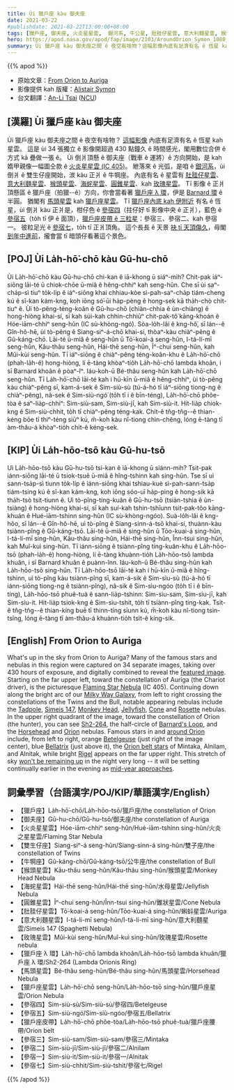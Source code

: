```yaml
---
title: Ùi 獵戶座 kàu 御夫座
date: 2021-03-22
#publishdate: 2021-03-22T13:00:00+08:00
tags: [獵戶座, 御夫座, 火炎星星雲,  銀河系, 牛公星, 肚胿仔星雲, 意大利麵星雲, 猴頭星雲, 海䖳星雲, 圓錐星雲, 玫瑰星雲, 獵戶座 λ 環, Barnard 環, 馬頭星雲, 獵戶座星雲, 參宿一, 參宿二, 參宿三, 參宿四, 參宿五, 參宿七]
hero: https://apod.nasa.gov/apod/fap/image/2103/AroundOrion_Symon_1080_annotated.jpg
summary: Ùi 獵戶座 kàu 御夫座之間 ê 夜空有啥物？這幅影像內底有足濟有名 ê 恆星 kah 星雲。這是 ùi 34 張獨立 ê 影像，開超過 430 點鐘久 ê 時間感光，閣用數位合併 ê 方式 kā 疊做一張 ê。
---
```


{{% apod %}}

- 原始文章：[From Orion to Auriga](https://apod.nasa.gov/apod/ap210320.html)
- 影像提供 kah 版權：[Alistair Symon](https://www.facebook.com/ColorsOfCosmos)
- 台文翻譯：[An-Li Tsai](mailto:thianbu.taigi@gmail.com) ([NCU](https://www.astro.ncu.edu.tw))

## [漢羅] Ùi 獵戶座 kàu 御夫座
Ùi 獵戶座 kàu 御夫座之間 ê 夜空有啥物？
[這幅影像][featured image] 內底有足濟有名 ê 恆星 kah 星雲。
這是 ùi 34 張獨立 ê 影像開超過 430 點鐘久 ê 時間感光，閣用數位合併 ê 方式 kā 疊做一張 ê。
Ùi 倒爿頂懸 ê 御夫座（戰車 ê 運將）ê 方向開始，是 kah 媠甲親像一幅圖仝款 ê [火炎星星雲 (IC 405)][Flaming Star Nebula]。
紲落來 ê 光弧，是咱 ê [銀河系][Milky Way Galaxy]，ùi 倒爿 ê 雙生仔座開始，湠 kàu 正爿 ê 牛犅座。
內底有名 ê 星雲有 [肚胿仔星雲][Tadpole]、[意大利麵星雲][Simeis 147]、[猴頭星雲][Monkey Head]、[海䖳星雲][Jellyfish]、[圓錐星雲][Cone]、kah [玫瑰星雲][Rosette]。
Tī 影像 ê 正爿頂懸區 ê 獵戶座（拍獵--ê）方向，你會當看著 [獵戶座 λ 環][Sh2-264]，伊是 [Barnard 環][Barnard's Loop] ê 半圓。
猶閣有 [馬頭星雲][Horsehead] kah [獵戶座星雲][Orion]。
Tī [獵戶座內底 kah 伊附近][around Orion] 有名 ê 恆星，ùi 倒爿 kàu 正爿是，柑仔色 ê [參宿四][Betelgeuse]（拄仔好 tī 影像中央 ê 正爿），藍色 ê [參宿五][Bellatrix]（to̍h tī 伊 ê 面頂），[獵戶座皮帶 ê 三粒星][Orion belt stars]：參宿三、參宿二、kah 參宿一。
彼粒足光 ê [參宿七][Rigel]，to̍h tī 正爿頂角。
這个長長 ê 天景 [袂 tī 天頂傷久][won't be remaining up]，毋閣 [到年中進前][mid-year approaches]，攏會當 tī 暗頭仔看著這个景色。

## [POJ] Ùi La̍h-hō͘-chō kàu Gū-hu-chō

Ùi La̍h-hō͘-chō kàu Gū-hu-chō chi-kan ê iā-khong ū siáⁿ-mih?
Chit-pak iáⁿ-siōng lāi-té ū chiok-chōe ū-miâ ê hêng-chhiⁿ kah seng-hûn.
Che sī ùi saⁿ-cha̍p-sì tiuⁿ to̍k-li̍p ê iáⁿ-siōng khai chhiau-kòe sì-pah-saⁿ-cha̍p tiám-cheng kú ê sî-kan kám-kng, koh iōng só͘-ūi ha̍p-pèng ê hong-sek kā tha̍h-chò chit-tiuⁿ ê.
Ùi tò-pêng-téng-koân ê Gū-hu-chō (chiàn-chhia ê ùn-chiàng) ê hong-hiòng khai-sí, sī kah súi-kah chhin-chhiūⁿ chit-pak-tô͘ kāng-khoán ê Hóe-iām-chhiⁿ seng-hûn (IC sù-khòng-ngó͘).
Sòa-lo̍h-lâi ê kng-hô͘, sī lán--ê Gîn-hô-hē, ùi tò-pêng ê Siang-siⁿ-á-chō khai-sí, thòaⁿ-kàu chiàⁿ-pêng ê Gû-káng-chō.
Lāi-té ū-miâ ê seng-hûn ū Tō͘-koai-á seng-hûn, I-tá-lí-mī seng-hûn, Kâu-thâu seng-hûn, Hái-thē seng-hûn, Îⁿ-chui seng-hûn, kah Mûi-kùi seng-hûn.
Tī iáⁿ-siōng ê chiàⁿ-pêng téng-koân-khu ê La̍h-hō͘-chō (phah-la̍h-ê) hong-hiòng, lí ē-tàng khòaⁿ-tio̍h La̍h-hō͘-chō lambda khoân, i sī Barnard khoân ê pòaⁿ-îⁿ.
Iáu-koh-ū Bé-thâu seng-hûn kah La̍h-hō͘-chō seng-hûn.
Tī La̍h-hō͘-chō lāi-té kah i hū-kīn ū-miâ ê hêng-chhiⁿ, ùi tò-pêng kàu chiàⁿ-pêng sī, kam-á-sek ê Sim-siù-sù (tú-á-hó tī iáⁿ-siōng tiong-ng ê chiàⁿ-pêng), nâ-sek ê Sim-siù-ngó͘ (to̍h tī i ê bīn-téng), La̍h-hō͘-chō phôe-tòa ê saⁿ-lia̍p-chhiⁿ: Sim-siù-sam, Sim-siù-jī, kah Sim-siù-it.
Hit-lia̍p chiok-kng ê Sim-siù-chhit, to̍h tī chiàⁿ-pêng téng-kak.
Chi̍t-ê tn̂g-tn̂g--ê thian-kéng bōe tī thiⁿ-téng siūⁿ kú, m̄-koh kàu nî-tiong chìn-chêng, lóng ē-tàng tī àm-thâu-á khòaⁿ-tio̍h chi̍t-ê kéng-sek.

## [KIP] Ùi La̍h-hōo-tsō kàu Gū-hu-tsō

Uì La̍h-hōo-tsō kàu Gū-hu-tsō tsi-kan ê iā-khong ū siánn-mih?
Tsit-pak iánn-siōng lāi-té ū tsiok-tsuē ū-miâ ê hîng-tshinn kah sing-hûn.
Tse sī uì sann-tsa̍p-sì tiunn to̍k-li̍p ê iánn-siōng khai tshiau-kuè sì-pah-sann-tsa̍p tiám-tsing kú ê sî-kan kám-kng, koh iōng sóo-uī ha̍p-pìng ê hong-sik kā tha̍h-tsò tsit-tiunn ê.
Uì tò-pîng-tíng-kuân ê Gū-hu-tsō (tsiàn-tshia ê ùn-tsiàng) ê hong-hiòng khai-sí, sī kah suí-kah tshin-tshīunn tsit-pak-tôo kāng-khuán ê Hué-iām-tshinn sing-hûn (IC sù-khòng-ngóo).
Suà-lo̍h-lâi ê kng-hôo, sī lán--ê Gîn-hô-hē, uì tò-pîng ê Siang-sinn-á-tsō khai-sí, thuànn-kàu tsiànn-pîng ê Gû-káng-tsō.
Lāi-té ū-miâ ê sing-hûn ū Tōo-kuai-á sing-hûn, I-tá-lí-mī sing-hûn, Kâu-thâu sing-hûn, Hái-thē sing-hûn, Înn-tsui sing-hûn, kah Muî-kuì sing-hûn.
Tī iánn-siōng ê tsiànn-pîng tíng-kuân-khu ê La̍h-hōo-tsō (phah-la̍h-ê) hong-hiòng, lí ē-tàng khuànn-tio̍h La̍h-hōo-tsō lambda khuân, i sī Barnard khuân ê puànn-înn.
Iáu-koh-ū Bé-thâu sing-hûn kah La̍h-hōo-tsō sing-hûn.
Tī La̍h-hōo-tsō lāi-té kah i hū-kīn ū-miâ ê hîng-tshinn, uì tò-pîng kàu tsiànn-pîng sī, kam-á-sik ê Sim-sìu-sù (tú-á-hó tī iánn-siōng tiong-ng ê tsiànn-pîng), nâ-sik ê Sim-sìu-ngóo (to̍h tī i ê bīn-tíng), La̍h-hōo-tsō phuê-tuà ê sann-lia̍p-tshinn: Sim-sìu-sam, Sim-sìu-jī, kah Sim-sìu-it.
Hit-lia̍p tsiok-kng ê Sim-sìu-tshit, to̍h tī tsiànn-pîng tíng-kak.
Tsi̍t-ê tn̂g-tn̂g--ê thian-kíng buē tī thinn-tíng sīunn kú, m̄-koh kàu nî-tiong tsìn-tsîng, lóng ē-tàng tī àm-thâu-á khuànn-tio̍h tsi̍t-ê kíng-sik.

## [English] From Orion to Auriga

What's up in the sky from Orion to Auriga? Many of the famous stars and nebulas in this region were captured on 34 separate images, taking over 430 hours of exposure, and digitally combined to reveal the [featured image][featured image]. Starting on the far upper left, toward the constellation of Auriga (the Chariot driver), is the picturesque [Flaming Star Nebula][Flaming Star Nebula] (IC 405). Continuing down along the bright arc of our [Milky Way Galaxy][Milky Way Galaxy], from left to right crossing the constellations of the Twins and the Bull, notable appearing nebulas include the [Tadpole][Tadpole], [Simeis 147][Simeis 147], [Monkey Head][Monkey Head], [Jellyfish][Jellyfish], [Cone][Cone] and [Rosette][Rosette] nebulas. In the upper right quadrant of the image, toward the constellation of Orion (the hunter), you can see [Sh2-264][Sh2-264], the half-circle of [Barnard's Loop][Barnard's Loop], and the [Horsehead][Horsehead] and [Orion][Orion] nebulas. Famous stars in and [around Orion][around Orion] include, from left to right, orange [Betelgeuse][Betelgeuse] (just right of the image center), blue [Bellatrix][Bellatrix] (just above it), the [Orion belt stars][Orion belt stars] of Mintaka, Alnilam, and Alnitak, while bright [Rigel][Rigel] appears on the far upper right. This stretch of sky [won't be remaining up][won't be remaining up] in the night very long -- it will be setting continually earlier in the evening as [mid-year approaches][mid-year approaches].


## 詞彙學習（台語漢字/POJ/KIP/華語漢字/English）

- 【獵戶座】La̍h-hō͘-chō/La̍h-hōo-tsō/獵戶座/the constellation of Orion
- 【御夫座】Gū-hu-chō/Gū-hu-tsō/御夫座/the constellation of Auriga
- 【火炎星星雲】Hóe-iām-chhiⁿ seng-hûn/Hué-iām-tshinn sing-hûn/火炎之星星雲/Flaming Star Nebula
- 【雙生仔座】Siang-siⁿ-á seng-hûn/Siang-sinn-á sing-hûn/雙子座/the constellation of Twins
- 【牛犅座】Gû-káng-chō/Gû-káng-tsō/公牛座/the constellation of Bull
- 【猴頭星雲】Kâu-thâu seng-hûn/Kâu-thâu sing-hûn/猴頭星雲/Monkey Head Nebula
- 【海䖳星雲】Hái-thē seng-hûn/Hái-thē sing-hûn/水母星雲/Jellyfish Nebula
- 【圓錐星雲】Îⁿ-chui seng-hûn/Înn-tsui sing-hûn/錐狀星雲/Cone Nebula
- 【肚胿仔星雲】Tō͘-koai-á seng-hûn/Tōo-kuai-á sing-hûn/蝌蚪星雲/Auriga
- 【意大利麵星雲】I-tá-lí-mī seng-hûn/I-tá-lí-mī sing-hûn/意大利麵星雲/Simeis 147 (Spaghetti Nebula)
- 【玫瑰星雲】Mûi-kùi seng-hûn/Muî-kuì sing-hûn/玫瑰星雲/Rosette nebula
- 【獵戶座 λ 環】La̍h-hō͘-chō lambda khoân/La̍h-hōo-tsō lambda khuân/獵戶座 λ 環/Sh2-264 (Lambda Orionis Ring)
- 【馬頭星雲】Bé-thâu seng-hûn/Bé-thâu sing-hûn/馬頭星雲/Horsehead Nebula
- 【獵戶座星雲】La̍h-hō͘-chō seng-hûn/La̍h-hōo-tsō sing-hûn/獵戶座星雲/Orion Nebula
- 【參宿四】Sim-siù-sù/Sim-siù-sù/參宿四/Betelgeuse
- 【參宿五】Sim-siù-ngó͘/Sim-siù-ngóo/參宿五/Bellatrix
- 【獵戶座皮帶】La̍h-hō͘-chō phôe-tòa/La̍h-hōo-tsō phuê-tuà/獵戶座腰帶/Orion belt
- 【參宿三】Sim-siù-sam/Sim-siù-sam/參宿三/Mintaka
- 【參宿二】Sim-siù-jī/Sim-siù-jī/參宿二/Alnilam
- 【參宿一】Sim-siù-it/Sim-siù-it/參宿一/Alnitak
- 【參宿七】Sim-siù-chhit/Sim-siù-tshit/參宿七/Rigel


{{% /apod %}}

[featured image]: http://www.woodlandsobservatory.com/OriontoFlamingStar/OriontoFlamingStar2021.htm
[Flaming Star Nebula]: https://apod.nasa.gov/apod/ap190326.html
[Milky Way Galaxy]: https://imagine.gsfc.nasa.gov/science/objects/milkyway1.html
[Tadpole]: https://apod.nasa.gov/apod/ap180124.html
[Simeis 147]: https://apod.nasa.gov/apod/ap201210.html
[Monkey Head]: https://apod.nasa.gov/apod/ap061208.html
[Jellyfish]: https://apod.nasa.gov/apod/ap190307.html
[Cone]: https://apod.nasa.gov/apod/ap170315.html
[Rosette]: https://apod.tw/daily/20210214/
[Sh2-264]: https://en.wikipedia.org/wiki/Sh2-264
[Barnard's Loop]: https://apod.nasa.gov/apod/ap200329.html
[Horsehead]: https://apod.nasa.gov/apod/ap191217.html
[Orion]: https://apod.nasa.gov/apod/ap201004.html
[around Orion]: https://apod.nasa.gov/apod/ap190605.html
[Betelgeuse]: https://apod.nasa.gov/apod/ap200101.html
[Bellatrix]: https://en.wikipedia.org/wiki/Bellatrix
[Orion belt stars]: https://apod.nasa.gov/apod/ap171123.html
[Rigel]: https://apod.nasa.gov/apod/ap180115.html
[won't be remaining up]: https://i.redd.it/t8k7f6nvr8j31.jpg
[mid-year approaches]: https://www.constellation-guide.com/constellations-by-month/april-constellations/
